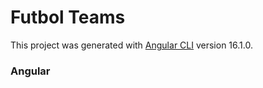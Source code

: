# Futbol Teams

This project was generated with [Angular CLI](https://github.com/angular/angular-cli) version 16.1.0.

### Angular 
